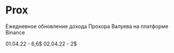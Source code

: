 # Prox
Ежедневное обновление дохода Прохора Валуева на платформе Binance 

01.04.22 - 6,6$
02.04.22 - 2$
